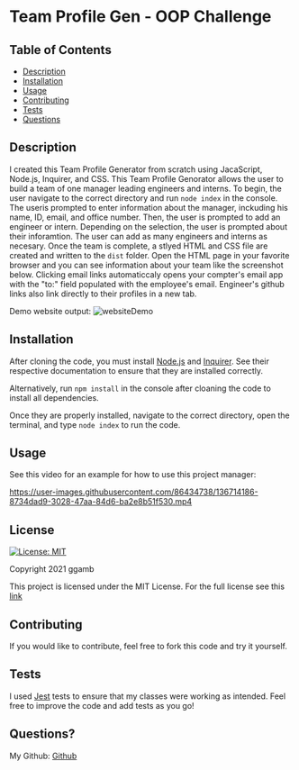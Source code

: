 # Team Profile Gen - OOP Challenge
## Table of Contents
* [Description](#description)
* [Installation](#installation)
* [Usage](#usage)
* [Contributing](#contributing)
* [Tests](#tests)
* [Questions](#questions)

## Description
I created this Team Profile Generator from scratch using JacaScript, Node.js, Inquirer, and CSS. This Team Profile Genorator allows the user to build a team of one manager leading engineers and interns. To begin, the user navigate to the correct directory and run `node index` in the console. The useris prompted to enter information about the manager, inckuding his name, ID, email, and office number. Then, the user is prompted to add an engineer or intern. Depending on the selection, the user is prompted about their inforamtion. The user can add as many engineers and interns as necesary. Once the team is complete, a stlyed HTML and CSS file are created and written to the `dist` folder. Open the HTML page in your favorite browser and you can see information about your team like the screenshot below. Clicking email links automaticcaly opens your compter's email app with the "to:" field populated with the employee's email. Engineer's github links also link directly to their profiles in a new tab.

Demo website output: ![websiteDemo](https://user-images.githubusercontent.com/86434738/136714264-fa538983-6d80-4826-b90b-be8b03d5f0de.png)

## Installation
After cloning the code, you must install [Node.js](https://nodejs.org/en/) and [Inquirer](https://www.npmjs.com/package/inquirer). See their respective documentation to ensure that they are installed correctly.

Alternatively, run `npm install` in the console after cloaning the code to install all dependencies.

Once they are properly installed, navigate to the correct directory, open the terminal, and type `node index` to run the code.

## Usage
See this video for an example for how to use this project manager:

https://user-images.githubusercontent.com/86434738/136714186-8734dad9-3028-47aa-84d6-ba2e8b51f530.mp4

## License
[![License: MIT](https://img.shields.io/badge/License-MIT-red.svg)](https://opensource.org/licenses/MIT)

Copyright 2021 ggamb

This project is licensed under the MIT License. For the full license see this [link](https://opensource.org/licenses/MIT)

## Contributing

If you would like to contribute, feel free to fork this code and try it yourself.

## Tests
I used [Jest](https://jestjs.io/) tests to ensure that my classes were working as intended. Feel free to improve the code and add tests as you go!

## Questions?
My Github: [Github](https://github.com/ggamb)
